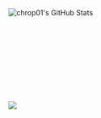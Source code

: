 <img align="left" alt="chrop01's GitHub Stats" src="https://github-readme-stats.vercel.app/api?username=chrop01&show_icons=true&theme=tokyonight" />
<br>
<br>
<br>
<br>
<br>
<br>
<br>
<br>
<br>
<br>
<p>
  <a href="https://at.linkedin.com/in/christoph-oprawill-16328219b"><img src="https://img.shields.io/badge/LinkedIn-0077B5?style=for-the-badge&logo=linkedin&logoColor=white"></a> 
</p>
